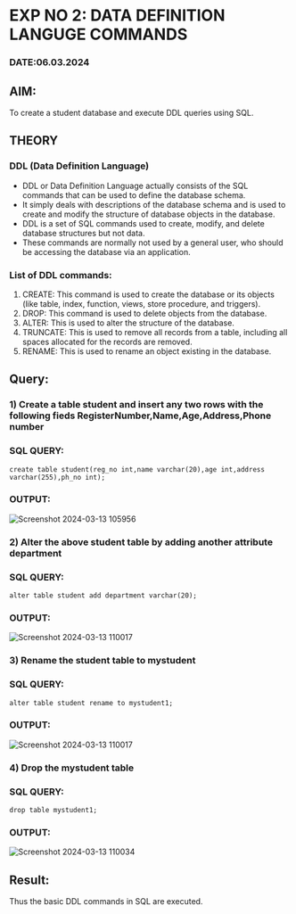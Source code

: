 # EXP NO 2: DATA DEFINITION LANGUGE COMMANDS 
### DATE:06.03.2024
## AIM:
To create a student database and execute DDL queries using SQL.

## THEORY
### DDL (Data Definition Language)

* DDL or Data Definition Language actually consists of the SQL commands that can be used to define the database schema.
* It simply deals with descriptions of the database schema and is used to create and modify the structure of database objects in the database.
* DDL is a set of SQL commands used to create, modify, and delete database structures but not data.
* These commands are normally not used by a general user, who should be accessing the database via an application.

 
### List of DDL commands: 
1. CREATE: This command is used to create the database or its objects (like table, index, function, views, store procedure, and triggers).
2. DROP: This command is used to delete objects from the database.
3. ALTER: This is used to alter the structure of the database.
4. TRUNCATE: This is used to remove all records from a table, including all spaces allocated for the records are removed.
5. RENAME: This is used to rename an object existing in the database.

## Query:

### 1) Create a table student  and insert any two rows with the following fieds RegisterNumber,Name,Age,Address,Phone number

### SQL QUERY: 
```
create table student(reg_no int,name varchar(20),age int,address varchar(255),ph_no int);
```
### OUTPUT:
![Screenshot 2024-03-13 105956](https://github.com/Dhanudhanaraj/DBMS/assets/119218812/358e5550-9731-4b7c-84e3-08735bc50107)

### 2) Alter the above student table by adding another attribute department

### SQL QUERY: 
```
alter table student add department varchar(20);
```
### OUTPUT:
![Screenshot 2024-03-13 110017](https://github.com/Dhanudhanaraj/DBMS/assets/119218812/cd862501-bda1-4f53-8b1c-d32d7d0c4a8d)

### 3) Rename the student table to mystudent

### SQL QUERY: 
```
alter table student rename to mystudent1;
```
### OUTPUT:
![Screenshot 2024-03-13 110017](https://github.com/Dhanudhanaraj/DBMS/assets/119218812/03389f22-d94e-4bae-966c-1ba1db316689)


### 4) Drop the mystudent table
 
### SQL QUERY: 
```
drop table mystudent1;
```

### OUTPUT:
![Screenshot 2024-03-13 110034](https://github.com/Dhanudhanaraj/DBMS/assets/119218812/124136ca-aff8-4f30-bf13-ab050a90a552)


## Result:
Thus the basic DDL commands in SQL are executed. 


